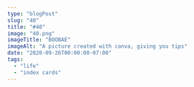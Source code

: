 ```yaml
---
type: "blogPost"
slug: "40"
title: "#40"
image: "40.png"
imageTitle: "BOOBAE"
imageAlt: "A picture created with canva, giving you tips"
date: "2020-09-26T00:00:00-07:00"
tags:
  - "life"
  - "index cards"
---
```


